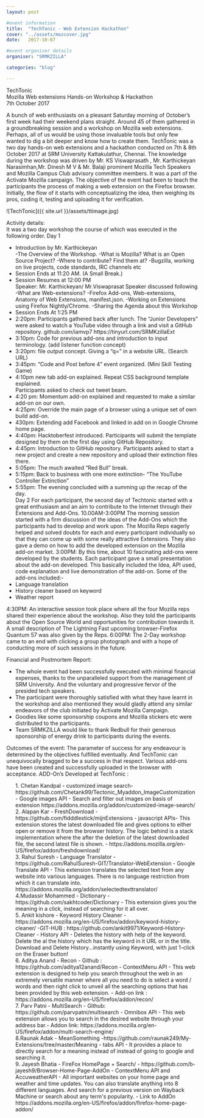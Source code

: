 ```yaml
---
layout: post

#event information
title:  "TechTonic - Web Extension Hackathon"
cover: "../assets/mozcover.jpg"
date:   2017-10-07

#event organiser details
organiser: "SRMKZILLA"

categories: "blog"

---
```



TechTonic <br>
Mozilla Web extensions Hands-on Workshop & Hackathon
<br>
7th October 2017

A bunch of web enthusiasts on a pleasant Saturday morning of October’s first week had their weekend plans straight. Around 45 of them gathered in a groundbreaking session and a workshop on Mozilla web extensions. Perhaps, all of us would be using those invaluable tools but only few wanted to dig a bit deeper and know how to create them.
TechTonic was a two day hands-on web extensions and a hackathon conducted on 7th & 8th October 2017 at SRM University Kattakulathur, Chennai. The knowledge during the workshop was driven by Mr. KS Viswaprasath , Mr. Karthickeyan Narasimhan,Mr. Dinesh M V & Mr. Balaji prominent Mozilla Tech Speakers and Mozilla Campus Club advisory committee members. It was a part of the Activate Mozilla campaign. 
The objective of the event had been to teach the participants the process of making a web extension on the Firefox browser. Initially, the flow of it starts with conceptualizing the idea, then weighing its pros, coding it, testing and uploading it for verification.
         

![TechTonic]({{ site.url }}/assets/ttimage.jpg)



Activity details:  
It was a two day workshop the course of which was executed in the following order.
Day 1
<ul>
<li>	Introduction by Mr. Karthickeyan</li>
-The Overview of the Workshop.
-What is Mozilla? What is an Open Source Project?
-Where to contribute? Find them at?
-Bugzilla, working on live projects, code standards, IRC channels etc
<li>	Session Ends at 11:20 AM. (A Small Break.) </li>
<li>	Session Resumes at 12:00 PM</li>
Speaker: Mr. Karthickeyan/ Mr.Viswaprasat
Speaker discussed following
-What are Web-extensions?
-Firefox Add-ons, Web-extensions, Anatomy of Web Extensions, manifest.json.
-Working on Extensions using Firefox Nightly/Chrome.
-Sharing the Agenda about this Workshop
<li>	Session Ends At 1:25 PM</li>
<li>	2:20pm: Participants gathered back after lunch. The “Junior Developers” were asked to watch a YouTube video through a link and visit a GitHub repository.
github.com/iamvp7   
https://tinyurl.com/SRMKzillaExt</li>
<li>	3:10pm: Code for previous add-ons and introduction to input terminology. (add listener function concept)</li>
<li>	3:20pm: file output concept. Giving a “q=” in a website URL. (Search URL)</li>
<li>	3:45pm: “Code and Post before 4” event organized. (Mini Skill Testing Game)</li>
<li>	4:10pm new tab add-on explained. Repeat CSS background template explained.</li>
Participants asked to check out tweet beam.
<li>	4:20 pm: Momentum add-on explained and requested to make a similar add-on on our own.</li>
<li>	4:25pm: Override the main page of a browser using a unique set of own build add-on.</li>
<li>	430pm: Extending add Facebook and linked in add on in Google Chrome home page.</li>
<li>	4:40pm: Hacktoberfest introduced. Participants will submit the template designed by them on the first day using GitHub Repository.</li>
<li>	4:45pm: Introduction to GitHub repository. Participants asked to start a new project and create a new repository and upload their extinction files there.</li>
<li>	5:05pm: The much awaited “Red Bull” break.</li>
<li>	5:15pm: Back to business with one more extinction- “The YouTube Controller Extinction”</li>
<li>	5:55pm: The evening concluded with a summing up the recap of the day.</li>
Day 2
For each participant, the second day of Techtonic started with a great enthusiasm and an aim to contribute to the Internet through their Extensions and Add-Ons.
10.00AM-3:00PM 
The morning session started with a firm discussion of the ideas of the Add-Ons which the participants had to develop and work upon. 
The Mozilla Reps eagerly helped and solved doubts for each and every participant individually so that they can come up with some really attractive Extensions. They also gave a demo on how to add the developed extension on the Mozilla add-on market.
3:00PM: 
By this time, about 10 fascinating add-ons were developed by the students. Each participant gave a small presentation about the add-on developed. This basically included the Idea, API used, code explanation and live demonstration of the add-on. 
Some of the add-ons included:- 
<li>	Language translation </li>
<li>	History cleaner  based on keyword</li>
<li>	Weather report</li>
</ul>
4:30PM:
An interactive session took place where all the four Mozilla reps shared their experience about the workshop. Also they told the participants about the Open Source World and opportunities for contribution towards it. 
A small description of The Lightning Fast upcoming browser-Firefox Quantum 57 was also given by the Reps.
6:00PM:
The 2-Day workshop came to an end with clicking a group photograph and with a hope of conducting more of such sessions in the future. 

Financial and Postmortem Report:
-	The whole event had been successfully executed with minimal financial expenses, thanks to the unparalleled support from the management of SRM University. And the voluntary and progressive fervor of the presided tech speakers.
-	The participant were thoroughly satisfied with what they have learnt in the workshop and also mentioned they would gladly attend any similar endeavors of the club initiated by Activate Mozilla Campaign.
-	Goodies like some sponsorship coupons and Mozilla stickers etc were distributed to the participants. 
-	Team SRMKZILLA would like to thank Redbull for their generous sponsorship of energy drink to participants during the events. 

Outcomes of the event:
             The parameter of success for any endeavour is determined by the objectives fulfilled eventually. And TechTonic can unequivocally bragged to be a success in that respect. Various add-ons have been created and successfully uploaded in the browser with acceptance. 
ADD-On’s Developed at TechTonic :
<ul style="list-style-type:none">
<li>1.  Chetan Kandpal - customized image search- https://github.com/Chetank99/Tectonic_Myaddon_ImageCustomization - Google images API - Search and filter out images on basis of extension https://addons.mozilla.org/addon/customized-image-search/ </li>
<li>2. Alapan Kar - FreshDownload - https://github.com/fidddlestick/mijnExtensions - javascript APIs- This extension stores the latest downloaded file and gives options to either open or remove it from the browser history. The logic behind is a stack implementation where the after the deletion of the latest downloaded file, the second latest file is shown. - https://addons.mozilla.org/en-US/firefox/addon/freshdownload/ </li>
<li>3. Rahul Suresh - Language Translator - https://github.com/RahulSuresh-GIT/Translator-WebExtension - Google Translate API - This extension translates the selected text from any website into various languages. There is no language restriction from which it can translate into. https://addons.mozilla.org/addon/selectedtexttranslator/ </li>
<li>4.Mudassir Mohammed - Dictionary - https://github.com/sakhtcoder/Dictionary - This extension gives you the meaning in a click, instead of searching for it all over.  </li>
<li>5. Ankit kishore - Keyword History Cleaner - https://addons.mozilla.org/en-US/firefox/addon/keyword-history-cleaner/ -GIT-HUB : https://github.com/ankit9971/Keyword-History-Cleaner -  History API - Deletes the history with help of the keyword. Delete the al the history which has the keyword in it URL or in the title. Download and Delete History...instantly using Keyword, with just 1-click on the Eraser button! </li>
<li>6. Aditya Anand - Recon - Github : https://github.com/aditya12anand/Recon - ContextMenu API - This web extension is designed to help you search throughout the web in an extremely versatile manner where all you need to do is select a word / words and then right click to unveil all the searching options that has been provided by this web extension. - Add-on link : https://addons.mozilla.org/en-US/firefox/addon/recon/ </li>
<li>7. Parv Patni - MultiSearch - Github: https://github.com/parvpatni/multisearch - Omnibox API - This web extension allows you to search in the desired website through your address bar.- Addon link: https://addons.mozilla.org/en-US/firefox/addon/multi-search-engine/ </li>
<li>8.Raunak Adak - MeanSomething -https://github.com/raunak249/My-Extensions/tree/master/Meaning - tabs API - It provides a place to directly search for a meaning instead of instead of going to google and searching it. </li>
<li>9. Jayesh Bhatia - FireFox HomePage + Search/  - https://github.com/b-jayesh9/Browser-Home-Page-AddOn - ContextMenu API and AccuweatherAPI - All important websites on your home page and weather and time updates. You can also translate anything into 8 different languages. And search for a previous version on Wayback Machine or search about any term's popularity. - Link to AddOn https://addons.mozilla.org/en-US/firefox/addon/firefox-home-page-addon/ </li>
</ul>





